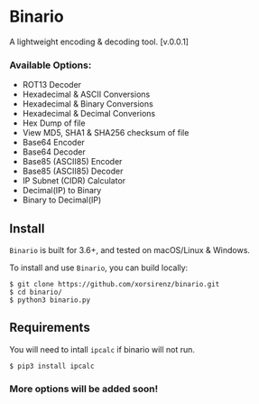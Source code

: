 # Binario

A lightweight encoding & decoding tool. [v.0.0.1]


### Available Options:
- ROT13 Decoder
- Hexadecimal & ASCII Conversions
- Hexadecimal & Binary Conversions
- Hexadecimal & Decimal Converions
- Hex Dump of file
- View MD5, SHA1 & SHA256 checksum of file
- Base64 Encoder
- Base64 Decoder
- Base85 (ASCII85) Encoder
- Base85 (ASCII85) Decoder
- IP Subnet (CIDR) Calculator
- Decimal(IP) to Binary
- Binary to Decimal(IP)

## Install
`Binario` is built for 3.6+, and tested on macOS/Linux & Windows.

To install and use `Binario`, you can build locally:
```
$ git clone https://github.com/xorsirenz/binario.git 
$ cd binario/
$ python3 binario.py
```

## Requirements
You will need to intall `ipcalc` if binario will not run.
```
$ pip3 install ipcalc
```

### More options will be added soon!
